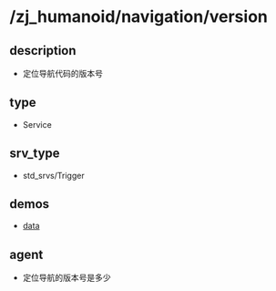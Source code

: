 # /zj_humanoid/navigation/version

## description
- 定位导航代码的版本号

## type
- Service

## srv_type
- std_srvs/Trigger

## demos
- [data](./data.yaml)

## agent
- 定位导航的版本号是多少

